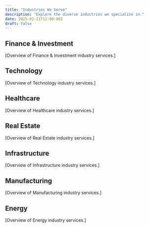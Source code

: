 ```yaml
---
title: "Industries We Serve"
description: "Explore the diverse industries we specialize in."
date: 2025-01-21T12:00:00Z
draft: false
---
```


## Finance & Investment

[Overview of Finance & Investment industry services.]

## Technology

[Overview of Technology industry services.]

## Healthcare

[Overview of Healthcare industry services.]

## Real Estate

[Overview of Real Estate industry services.]

## Infrastructure

[Overview of Infrastructure industry services.]

## Manufacturing

[Overview of Manufacturing industry services.]

## Energy

[Overview of Energy industry services.]
